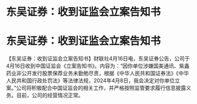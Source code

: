 # 东吴证券：收到证监会立案告知书

# 东吴证券：收到证监会立案告知书

【东吴证券：收到证监会立案告知书】财联社4月16日电，东吴证券公告，公司于4月16日收到中国证监会《立案告知书》。内容为：“因你单位涉嫌国美通讯、紫鑫药业非公开发行股票保荐业务未勤勉尽责，根据《中华人民共和国证券法》《中华人民共和国行政处罚法》等法律法规，2024年4月8日，我会决定对你单位立案。”公司将积极配合中国证监会的相关工作，并严格按照监管要求履行信息披露义务。目前，公司的经营情况正常。

